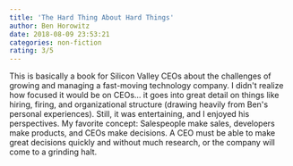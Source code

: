 ```yaml
---
title: 'The Hard Thing About Hard Things'
author: Ben Horowitz
date: 2018-08-09 23:53:21
categories: non-fiction
rating: 3/5
---
```


This is basically a book for Silicon Valley CEOs about the challenges of growing and managing a fast-moving technology company. I didn't realize how focused it would be on CEOs... it goes into great detail on things like hiring, firing, and organizational structure (drawing heavily from Ben's personal experiences). Still, it was entertaining, and I enjoyed his perspectives. My favorite concept: Salespeople make sales, developers make products, and CEOs make decisions. A CEO must be able to make great decisions quickly and without much research, or the company will come to a grinding halt.
